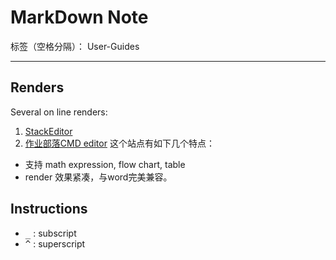 # MarkDown Note

标签（空格分隔）： User-Guides

---

## Renders
Several on line renders:

1. [StackEditor](https://stackedit.io/editor)
2. [作业部落CMD editor](https://www.zybuluo.com/mdeditor)
  这个站点有如下几个特点：
  - 支持 math expression, flow chart, table
  - render 效果紧凑，与word完美兼容。

## Instructions

- <kbd>_</kbd> : subscript
- <kbd>^</kbd> : superscript
